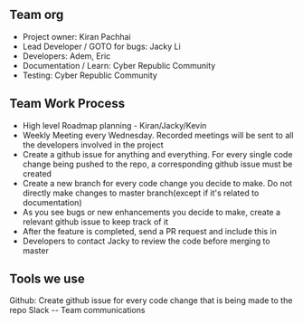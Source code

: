 ## Team org
- Project owner: Kiran Pachhai
- Lead Developer / GOTO for bugs: Jacky Li
- Developers: Adem, Eric
- Documentation / Learn: Cyber Republic Community
- Testing: Cyber Republic Community

## Team Work Process
- High level Roadmap planning - Kiran/Jacky/Kevin
- Weekly Meeting every Wednesday. Recorded meetings will be sent to all the developers involved in the project
- Create a github issue for anything and everything. For every single code change being pushed to the repo, a corresponding github issue must be created
- Create a new branch for every code change you decide to make. Do not directly make changes to master branch(except if it's related to documentation)
- As you see bugs or new enhancements you decide to make, create a relevant github issue to keep track of it
- After the feature is completed, send a PR request and include this in 
- Developers to contact Jacky to review the code before merging to master


## Tools we use
Github: Create github issue for every code change that is being made to the repo
Slack -- Team communications
